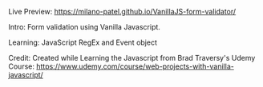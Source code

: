 Live Preview: https://milano-patel.github.io/VanillaJS-form-validator/

Intro: Form validation using Vanilla Javascript.

Learning: JavaScript RegEx and Event object

Credit: Created while Learning the Javascript from Brad Traversy's Udemy Course:
https://www.udemy.com/course/web-projects-with-vanilla-javascript/
